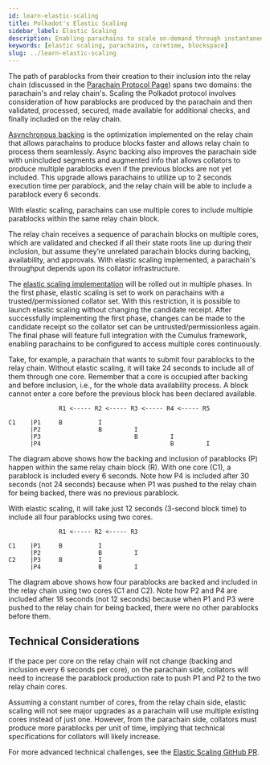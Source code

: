 ```yaml
---
id: learn-elastic-scaling
title: Polkadot's Elastic Scaling
sidebar_label: Elastic Scaling
description: Enabling parachains to scale on-demand through instantaneous coretime.
keywords: [elastic scaling, parachains, coretime, blockspace]
slug: ../learn-elastic-scaling
---
```


The path of parablocks from their creation to their inclusion into the relay chain (discussed in the
[Parachain Protocol Page](./learn-parachains-protocol.md)) spans two domains: the parachain's and
relay chain's. Scaling the Polkadot protocol involves consideration of how parablocks are produced by the
parachain and then
validated, processed, secured, made available for additional checks, and finally included on the
relay chain.


[Asynchronous backing](./learn-async-backing.md) is the optimization implemented on the relay chain
that allows parachains to produce blocks faster and allows relay chain to process them seamlessly. Async backing also improves the parachain side with unincluded segments and augmented info that allows collators to produce multiple parablocks even if the previous blocks are not yet included.
This upgrade allows parachains to utilize up to 2 seconds execution time per parablock, and the relay chain will be able to include a parablock every 6 seconds.

With elastic scaling, parachains can use multiple cores to include multiple parablocks
within the same relay chain block.

The relay chain receives a sequence of parachain blocks on multiple cores, which are validated and checked if all their state roots line up during their inclusion, but assume they’re unrelated parachain blocks during backing, availability, and approvals. With elastic scaling implemented, a parachain's throughput depends upon its collator infrastructure.

The [elastic scaling implementation](https://github.com/paritytech/polkadot-sdk/issues/1829) will be rolled out in multiple phases. In the first phase, elastic scaling is set to work on parachains with a trusted/permissioned collator set. With this restriction, it is possible to launch elastic scaling without changing the candidate receipt. After successfully implementing the first phase, changes can be made to the candidate receipt so the collator set can be untrusted/permissionless again. The final phase will feature full integration with the Cumulus framework, enabling parachains to be configured to access multiple cores continuously.


Take, for example, a parachain that wants to submit four parablocks to the relay chain. Without
elastic scaling, it will take 24 seconds to include all of them through one core. Remember that a
core is occupied after backing and before inclusion, i.e., for the whole data availability process.
A block cannot enter a core before the previous block has been declared available.

```
              R1 <----- R2 <----- R3 <----- R4 <----- R5

C1    |P1     B          I
      |P2                B         I
      |P3                          B         I
      |P4                                    B         I

```

The diagram above shows how the backing and inclusion of parablocks (P) happen within the same relay
chain block (R). With one core (C1), a parablock is included every 6 seconds. Note how P4 is
included after 30 seconds (not 24 seconds) because when P1 was pushed to the relay chain for being
backed, there was no previous parablock.

With elastic scaling, it will take just 12 seconds (3-second block time) to include all four
parablocks using two cores.

```
              R1 <----- R2 <----- R3

C1    |P1     B          I
      |P2                B         I
C2    |P3     B          I
      |P4                B         I

```

The diagram above shows how four parablocks are backed and included in the relay chain using two
cores (C1 and C2). Note how P2 and P4 are included after 18 seconds (not 12 seconds) because when P1
and P3 were pushed to the relay chain for being backed, there were no other parablocks before them.

## Technical Considerations

If the pace per core on the relay chain will not change (backing and inclusion every 6 seconds per
core), on the parachain side, collators will need to increase the parablock production rate to push
P1 and P2 to the two relay chain cores.

Assuming a constant number of cores, from the relay chain side, elastic scaling will not see major
upgrades as a parachain will use multiple existing cores instead of just one. However, from the
parachain side, collators must produce more parablocks per unit of time, implying that technical
specifications for collators will likely increase.

For more advanced technical challenges, see the
[Elastic Scaling GitHub PR](https://github.com/paritytech/polkadot-sdk/issues/1829).
